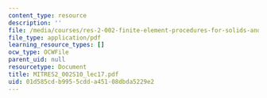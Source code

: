 ```yaml
---
content_type: resource
description: ''
file: /media/courses/res-2-002-finite-element-procedures-for-solids-and-structures-spring-2010/01d585cdb9955cdda45108dbda5229e2_MITRES2_002S10_lec17.pdf
file_type: application/pdf
learning_resource_types: []
ocw_type: OCWFile
parent_uid: null
resourcetype: Document
title: MITRES2_002S10_lec17.pdf
uid: 01d585cd-b995-5cdd-a451-08dbda5229e2
---
```

